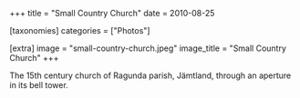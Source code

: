 +++
title = "Small Country Church"
date = 2010-08-25

[taxonomies]
categories = ["Photos"]

[extra]
image = "small-country-church.jpeg"
image_title = "Small Country Church"
+++

The 15th century church of Ragunda parish, Jämtland, through an aperture in its bell tower.

